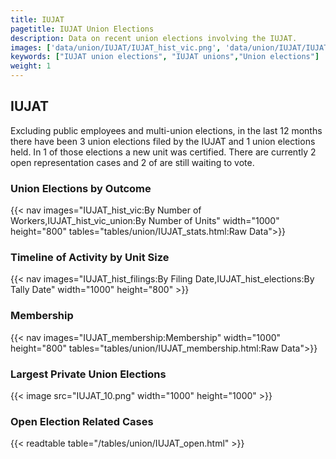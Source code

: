 ```yaml
---
title: IUJAT
pagetitle: IUJAT Union Elections
description: Data on recent union elections involving the IUJAT.
images: ['data/union/IUJAT/IUJAT_hist_vic.png', 'data/union/IUJAT/IUJAT_hist_size.png', 'data/union/IUJAT/IUJAT_10.png']
keywords: ["IUJAT union elections", "IUJAT unions","Union elections"]
weight: 1
---
```

##  IUJAT

Excluding public employees and multi-union elections, in the last 12 months there have been 3 union elections filed by the IUJAT and 1 union elections held. In 1 of those elections a new unit was certified. There are currently 2 open representation cases and 2 of are still waiting to vote.

### Union Elections by Outcome
{{< nav images="IUJAT_hist_vic:By Number of Workers,IUJAT_hist_vic_union:By Number of Units" width="1000" height="800" tables="tables/union/IUJAT_stats.html:Raw Data">}}

### Timeline of Activity by Unit Size
{{< nav images="IUJAT_hist_filings:By Filing Date,IUJAT_hist_elections:By Tally Date" width="1000" height="800" >}}

### Membership
{{< nav images="IUJAT_membership:Membership" width="1000" height="800" tables="tables/union/IUJAT_membership.html:Raw Data">}}

### Largest Private Union Elections
{{< image src="IUJAT_10.png" width="1000" height="1000"  >}}

### Open Election Related Cases
{{< readtable table="/tables/union/IUJAT_open.html" >}}

